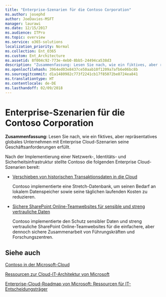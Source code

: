 ```yaml
---
title: "Enterprise-Szenarien für die Contoso Corporation"
ms.author: josephd
author: JoeDavies-MSFT
manager: laurawi
ms.date: 12/15/2017
ms.audience: ITPro
ms.topic: overview
ms.service: o365-solutions
localization_priority: Normal
ms.collection: Ent_O365
ms.custom: Ent_Architecture
ms.assetid: 8f004c92-773e-4eb0-8bb5-24494ca538d3
description: "Zusammenfassung: Lesen Sie nach, wie ein fiktives, aber repräsentatives globales Unternehmen mit Enterprise Cloud-Szenarien seine Geschäftsanforderungen erfüllt."
ms.openlocfilehash: 3964ed03e8437ce50aab10f1209a7afb6e06bc8b
ms.sourcegitcommit: d1a1480982c773f2241cb17f85072be8724ea841
ms.translationtype: HT
ms.contentlocale: de-DE
ms.lasthandoff: 02/09/2018
---
```

# <a name="enterprise-scenarios-for-the-contoso-corporation"></a>Enterprise-Szenarien für die Contoso Corporation

 **Zusammenfassung:** Lesen Sie nach, wie ein fiktives, aber repräsentatives globales Unternehmen mit Enterprise Cloud-Szenarien seine Geschäftsanforderungen erfüllt.
  
Nach der Implementierung einer Netzwerk-, Identitäts- und Sicherheitsinfrastruktur stellte Contoso die folgenden Enterprise Cloud-Szenarien bereit:
  
- [Verschieben von historischen Transaktionsdaten in die Cloud](moving-historical-transaction-data-to-the-cloud.md)
    
    Contoso implementierte eine Stretch-Datenbank, um seinen Bedarf an lokalem Datenspeicher sowie seine täglichen laufenden Kosten zu reduzieren.
    
- [Sichere SharePoint Online-Teamwebsites für sensible und streng vertrauliche Daten](secure-sharepoint-online-team-sites-for-sensitive-and-highly-confidential-assets.md)
    
    Contoso implementierte den Schutz sensibler Daten und streng vertrauliche SharePoint Online-Teamwebsites für die einfachere, aber dennoch sichere Zusammenarbeit von Führungskräften und Forschungszentren.
    
## <a name="see-also"></a>Siehe auch

[Contoso in der Microsoft-Cloud](contoso-in-the-microsoft-cloud.md)
  
[Ressourcen zur Cloud-IT-Architektur von Microsoft](microsoft-cloud-it-architecture-resources.md)

[Enterprise-Cloud-Roadmap von Microsoft: Ressourcen für IT-Entscheidungsträger](https://sway.com/FJ2xsyWtkJc2taRD)



